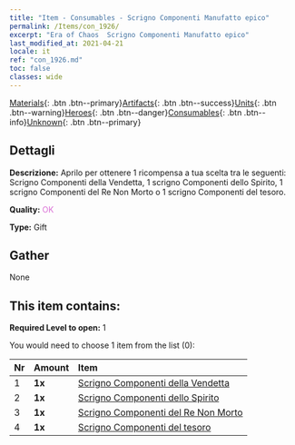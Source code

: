 ```yaml
---
title: "Item - Consumables - Scrigno Componenti Manufatto epico"
permalink: /Items/con_1926/
excerpt: "Era of Chaos  Scrigno Componenti Manufatto epico"
last_modified_at: 2021-04-21
locale: it
ref: "con_1926.md"
toc: false
classes: wide
---
```

 [Materials](/it/Items/){: .btn .btn--primary}[Artifacts](/it/Items/Artifacts/){: .btn .btn--success}[Units](/it/Items/Units/){: .btn .btn--warning}[Heroes](/it/Items/Heroes/){: .btn .btn--danger}[Consumables](/it/Items/Consumables/){: .btn .btn--info}[Unknown](/it/Items/Unknown/){: .btn .btn--primary}

## Dettagli
 **Descrizione:** Aprilo per ottenere 1 ricompensa a tua scelta tra le seguenti: Scrigno Componenti della Vendetta, 1 scrigno Componenti dello Spirito, 1 scrigno Componenti del Re Non Morto o 1 scrigno Componenti del tesoro.

 **Quality:** <span style="color: #DA70D6">OK</span>

 **Type:** Gift

## Gather

  None

## This item contains:

 **Required Level to open:** 1

 You would need to choose 1 item from the list (0):

  | Nr | Amount |     Item    |
  |:---|:-------|:------------|
  | 1 |  **1x** | [Scrigno Componenti della Vendetta](/it/Items/con_1386/) |  | 
  | 2 |  **1x** | [Scrigno Componenti dello Spirito](/it/Items/con_1339/) |  | 
  | 3 |  **1x** | [Scrigno Componenti del Re Non Morto](/it/Items/con_1340/) |  | 
  | 4 |  **1x** | [Scrigno Componenti del tesoro](/it/Items/con_1383/) |  | 
